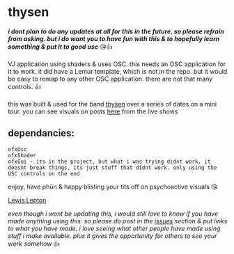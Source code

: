 # thysen

***i dont plan to do any updates at all for this in the future. so please refrain from asking. but i do want you to have fun with this & to hopefully learn something & put it to good use*** 😘👍
<br><br>
VJ application using shaders & uses OSC. this needs an OSC application for it to work. it did have a Lemur template, which is not in the repo. but it would be easy to remap to any other OSC application. there are not that many controls. 👍<br><br>
this was built & used for the band [thysen](https://thysen.bandcamp.com) over a series of dates on a mini tour. you can see visuals on posts [here](https://www.instagram.com/thy.sen/) from the live shows

## dependancies:

    ofxOsc
    ofxShader
    ofxGui - its in the project, but what i was trying didnt work. it doesnt break things, its just stuff that didnt work. only using the OSC controls on the end

enjoy, have phün & happy blisting your tits off on psychoactive visuals 😘

[Lewis Lepton](http://lewislepton.com)

*even though i wont be updating this, i would still love to know if you have made anything using this. so please do post in the [issues](https://github.com/lewislepton/thysen/issues) section & put links to what you have made. i love seeing what other people have made using stuff i make available. plus it gives the opportunity for others to see your work somehow* 👍
